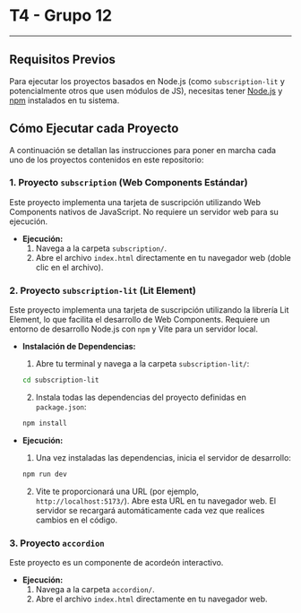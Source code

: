 # T4 - Grupo 12

---

## Requisitos Previos

Para ejecutar los proyectos basados en Node.js (como `subscription-lit` y potencialmente otros que usen módulos de JS), necesitas tener [Node.js](https://nodejs.org/) y [npm](https://www.npmjs.com/) instalados en tu sistema.

## Cómo Ejecutar cada Proyecto

A continuación se detallan las instrucciones para poner en marcha cada uno de los proyectos contenidos en este repositorio:

### 1. Proyecto `subscription` (Web Components Estándar)

Este proyecto implementa una tarjeta de suscripción utilizando Web Components nativos de JavaScript. No requiere un servidor web para su ejecución.

* **Ejecución:**
  1. Navega a la carpeta `subscription/`.
  2. Abre el archivo `index.html` directamente en tu navegador web (doble clic en el archivo).

### 2. Proyecto `subscription-lit` (Lit Element)

Este proyecto implementa una tarjeta de suscripción utilizando la librería Lit Element, lo que facilita el desarrollo de Web Components. Requiere un entorno de desarrollo Node.js con `npm` y Vite para un servidor local.

* **Instalación de Dependencias:**
    1. Abre tu terminal y navega a la carpeta `subscription-lit/`:

    ```bash
    cd subscription-lit
    ```

    2. Instala todas las dependencias del proyecto definidas en `package.json`:

    ```bash
    npm install
    ```

* **Ejecución:**
    1. Una vez instaladas las dependencias, inicia el servidor de desarrollo:

    ```bash
    npm run dev
    ```

    2. Vite te proporcionará una URL (por ejemplo, `http://localhost:5173/`). Abre esta URL en tu navegador web. El servidor se recargará automáticamente cada vez que realices cambios en el código.

### 3. Proyecto `accordion`

Este proyecto es un componente de acordeón interactivo.

* **Ejecución:**
    1. Navega a la carpeta `accordion/`.
    2. Abre el archivo `index.html` directamente en tu navegador web.
